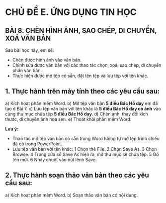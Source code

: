 # CHỦ ĐỀ E. ỨNG DỤNG TIN HỌC

## BÀI 8. CHÈN HÌNH ẢNH, SAO CHÉP, DI CHUYỂN, XOÁ VĂN BẢN

Sau bài học này, em sẽ:
- Chèn được hình ảnh vào văn bản.
- Chỉnh sửa được văn bản với các thao tác chọn, xoá, sao chép, di chuyển phần văn bản.
- Thực hiện được mở tệp có sẵn, đặt tên tệp và lưu tệp với tên khác.

## 1. Thực hành trên máy tính theo các yêu cầu sau:
a) Kích hoạt phần mềm Word.
b) Mở tệp văn bản **5 điều Bác Hồ dạy** em đã tạo ở Bài 7.
c) Lưu tệp văn bản với tên khác là **5 điều Bác Hồ dạy có ảnh** vào cùng thư mục chứa tệp **5 điều Bác Hồ dạy**.
d) Chèn ảnh, thay đổi kích thước, di chuyển ảnh hoa sen.
e) Thoát khỏi phần mềm Word.

**Lưu ý:**
- Thao tác mở tệp văn bản có sẵn trong Word tương tự mở tệp trình chiếu đã có trong PowerPoint.
- Lưu tệp văn bản với tên khác:
    1 Chọn thẻ File.
    2 Chọn Save As.
    3 Chọn Browse.
    4 Trong cửa sổ Save As hiện ra, mở thư mục sẽ chứa tệp.
    5 Gõ tên mới.
    6 Nháy chuột vào nút lệnh Save.
## 2. Thực hành soạn thảo văn bản theo các yêu cầu sau:
a) Kích hoạt phần mềm Word.
b) Soạn thảo văn bản có nội dung.
